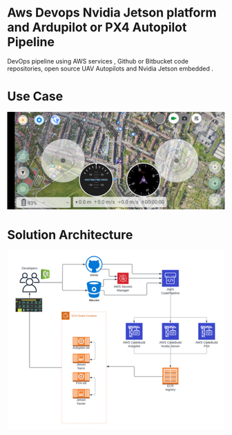 # Aws Devops Nvidia Jetson platform and Ardupilot or PX4 Autopilot Pipeline
DevOps pipeline using AWS services , Github or Bitbucket code repositories, open source UAV Autopilots and Nvidia Jetson embedded .
# Use Case

![Autopilot software](/docs/images/autopilot.png)

# Solution Architecture


![Jetson autopilot CICD Solution](/docs/images/jetson_autopilot_cicd_arch.png)




